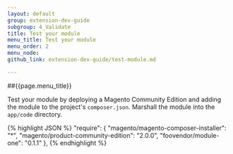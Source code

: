 ```yaml
---
layout: default
group: extension-dev-guide
subgroup: 4_Validate
title: Test your module
menu_title: Test your module
menu_order: 2
menu_node: 
github_link: extension-dev-guide/test-module.md

---
```


##{{page.menu_title}}

Test your module by deploying a Magento Community Edition and adding the module to the project's <code>composer.json</code>. Marshall the module into the <code>app/code</code> directory.

{% highlight JSON %}
"require": {
    "magento/magento-composer-installer": "*",
    "magento/product-community-edition": "2.0.0",
    "foovendor/module-one": "0.1.1"
},
{% endhighlight %}